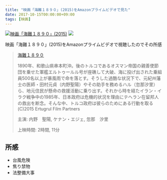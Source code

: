 ```yaml
---
title: "映画「海難１８９０」(2015)をAmazonプライムビデオで見た"
date: 2017-10-15T00:00:00+09:00
tags: [映画]
---
```


[![映画「海難１８９０」(2015)](https://ws-fe.amazon-adsystem.com/widgets/q?_encoding=UTF8&MarketPlace=JP&ASIN=B01GGPRZCS&ServiceVersion=20070822&ID=AsinImage&WS=1&Format=_SL600_&tag=tekiomomono-22)](https://www.amazon.co.jp/gp/product/B01GGPRZCS/ref=as_li_tl?ie=UTF8&camp=247&creative=1211&creativeASIN=B01GGPRZCS&linkCode=as2&tag=tekiomomono-22&linkId=9ee512651bfffa842da80357105da826)
![](https://ir-jp.amazon-adsystem.com/e/ir?t=tekiomomono-22&l=am2&o=9&a=B01GGPRZCS)


映画「海難１８９０」(2015)をAmazonプライムビデオで視聴したのでその所感

> [海難１８９０](https://www.amazon.co.jp/gp/product/B01GGPRZCS/ref=as_li_tl?ie=UTF8&camp=247&creative=1211&creativeASIN=B01GGPRZCS&linkCode=as2&tag=tekiomomono-22&linkId=9ee512651bfffa842da80357105da826)
>
> 1890年、和歌山県串本町沖。後のトルコであるオスマン帝国の親善使節団を乗せた軍艦エルトゥールル号が座礁して大破、海に投げ出された乗組員500名以上が暴風雨で命を落とす。そうした過酷な状況下で、元紀州藩士の医師・田村元貞（内野聖陽）やその助手を務めるハル（忽那汐里）ら、地元住民が懸命の救援活動に乗り出す。それから時を経たイラン・イラク戦争中の1985年、日本政府は危機的状況を理由にテヘラン在留邦人の救出を断念。そんな中、トルコ政府は彼らのためにある行動を取る(C)2015 Ertugrul Film Partners
>
> 主演: 内野　聖陽, ケナン・エジェ, 忽那　汐里
>
> 上映時間: 2時間, 11分

## 所感
* 台風危険
* 焦り禁物
* 法整備大事
